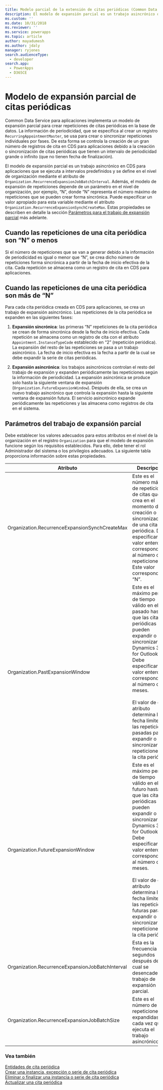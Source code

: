 ```yaml
---
title: Modelo parcial de la extensión de citas periódicas (Common Data Service para aplicaciones) | Microsoft Docs
description: El modelo de expansión parcial es un trabajo asincrónico que se ejecuta a intervalos predefinidos y se define en el nivel de organización y se usa para crear instancias de citas recurrentes.
ms.custom: ''
ms.date: 10/31/2018
ms.reviewer: ''
ms.service: powerapps
ms.topic: article
author: mayadumesh
ms.author: jdaly
manager: ryjones
search.audienceType:
  - developer
search.app:
  - PowerApps
  - D365CE
---
```

# <a name="recurring-appointment-partial-expansion-model"></a>Modelo de expansión parcial de citas periódicas

Common Data Service para aplicaciones implementa un modelo de expansión parcial para crear repeticiones de citas periódicas en la base de datos. La información de periodicidad, que se especifica al crear un registro `RecurringAppointmentMaster`, se usa para crear o sincronizar repeticiones individuales por fases. De esta forma se controla la creación de un gran número de registros de cita en CDS para aplicaciones debido a la creación o sincronización de citas periódicas que tienen un intervalo de periodicidad grande o infinito (que no tienen fecha de finalización).  

 El modelo de expansión parcial es un trabajo asincrónico en CDS para aplicaciones que se ejecuta a intervalos predefinidos y se define en el nivel de organización mediante el atributo de `Organization.RecurrenceExpansionJobBatchInterval`. Además, el modelo de expansión de repeticiones depende de un parámetro en el nivel de organización, por ejemplo, “N”, donde “N” representa el número máximo de repeticiones que se pueden crear forma sincrónica. Puede especificar un valor apropiado para esta variable mediante el atributo `Organization.RecurrenceExpansionSynchCreateMax`. Estas propiedades se describen en detalle la sección [Parámetros para el trabajo de expansión parcial](#Parameter) más adelante.  

<a name="Scenario1"></a>   
## <a name="when-the-recurring-appointment-instances-are-less-than-or-equal-to-n"></a>Cuando las repeticiones de una cita periódica son “N” o menos  
 Si el número de repeticiones que se van a generar debido a la información de periodicidad es igual o menor que “N”, se crea dicho número de repeticiones forma sincrónica a partir de la fecha de inicio efectiva de la cita. Cada repetición se almacena como un registro de cita en CDS para aplicaciones.  

<a name="Scenario2"></a>   

## <a name="when-the-recurring-appointment-instances-are-more-than-n"></a>Cuando las repeticiones de una cita periódica son más de “N”  
 Para cada cita periódica creada en CDS para aplicaciones, se crea un trabajo de expansión asincrónico. Las repeticiones de la cita periódica se expanden en las siguientes fases:  

1. **Expansión sincrónica**: las primeras “N” repeticiones de la cita periódica se crean de forma sincrónica desde la fecha de inicio efectiva. Cada repetición se almacena como un registro de cita con el atributo `Appointment.InstanceTypeCode` establecido en “2” (repetición periódica). La expansión del resto de las repeticiones se pasa a un trabajo asincrónico. La fecha de inicio efectiva es la fecha a partir de la cual se debe expandir la serie de citas periódicas.  

2. **Expansión asincrónica**: los trabajos asincrónicos controlan el resto del trabajo de expansión y expanden periódicamente las repeticiones según la información de periodicidad. La expansión asincrónica se produce solo hasta la siguiente ventana de expansión (`Organization.FutureExpansionWindow`). Después de ella, se crea un nuevo trabajo asincrónico que controla la expansión hasta la siguiente ventana de expansión futura. El servicio asincrónico expande periódicamente las repeticiones y las almacena como registros de cita en el sistema.  

<a name="Parameter"></a>   
## <a name="parameters-for-the-partial-expansion-job"></a>Parámetros del trabajo de expansión parcial  
 Debe establecer los valores adecuados para estos atributos en el nivel de la organización en el registro `Organization` para que el modelo de expansión funcione según los requisitos establecidos. Para ello, debe tener el rol Administrador del sistema o los privilegios adecuados. La siguiente tabla proporciona información sobre estas propiedades.  


|                    Atributo                     |                                                                                                                                                                                                                    Descripción                                                                                                                                                                                                                    |
|--------------------------------------------------|---------------------------------------------------------------------------------------------------------------------------------------------------------------------------------------------------------------------------------------------------------------------------------------------------------------------------------------------------------------------------------------------------------------------------------------------------|
|  Organization.RecurrenceExpansionSynchCreateMax  |                                                                                             Este es el número máximo de repeticiones de citas que se crea en el momento de la creación o sincronización de una cita periódica. Debe especificar un valor entero correspondiente al número de repeticiones. Este valor corresponde a “N”.                                                                                              |
|         Organization.PastExpansionWindow         |    Este es el máximo período de tiempo válido en el pasado hasta el que las citas periódicas se pueden expandir o sincronizar con Dynamics 365 for Outlook. Debe especificar un valor entero correspondiente al número de meses.<br /><br /> El valor de este atributo determina la fecha límite de las repeticiones pasadas para expandir o sincronizar las repeticiones de la cita periódica.    |
|        Organization.FutureExpansionWindow        | Este es el máximo período de tiempo válido en el futuro hasta el que las citas periódicas se pueden expandir o sincronizar con Dynamics 365 for Outlook. Debe especificar un valor entero correspondiente al número de meses.<br /><br /> El valor de este atributo determina la fecha límite de las repeticiones futuras para expandir o sincronizar las repeticiones de la cita periódica. |
| Organization.RecurrenceExpansionJobBatchInterval |                                                                                                                                                                               Esta es la frecuencia en segundos después de la cual se desencadena el trabajo de expansión parcial.                                                                                                                                                                                |
|   Organization.RecurrenceExpansionJobBatchSize   |                                                                                                                                                                                  Este es el número de repeticiones expandidas cada vez que se ejecuta el trabajo asincrónico.                                                                                                                                                                                   |

### <a name="see-also"></a>Vea también  
 [Entidades de cita periódica](/dynamics365/customer-engagement/developer/recurring-appointment-entities)   
 [Crear una instancia, excepción o serie de cita periódica](create-recurring-appointment-series-instance-exception.md)   
 [Eliminar o finalizar una instancia o serie de cita periódica](/dynamics365/customer-engagement/developer/delete-or-end-a-recurring-appointment-series-or-instance)   
 [Actualizar una cita periódica](update-recurring-appointment.md)
